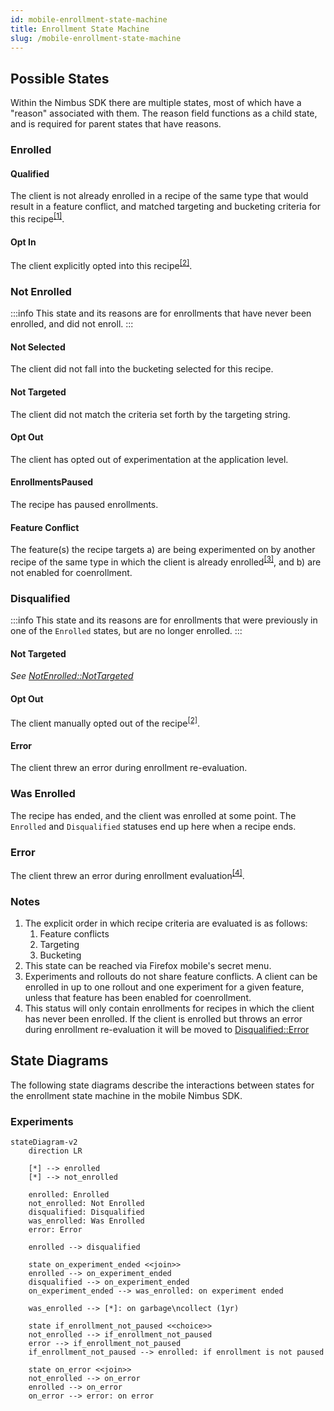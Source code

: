 ```yaml
---
id: mobile-enrollment-state-machine
title: Enrollment State Machine
slug: /mobile-enrollment-state-machine
---
```


## Possible States

Within the Nimbus SDK there are multiple states, most of which have a "reason" associated with them.
The reason field functions as a child state, and is required for parent states that have reasons.

### Enrolled

#### Qualified

The client is not already enrolled in a recipe of the same type that would result in a feature conflict, and matched targeting and bucketing criteria for this recipe<sup><a href="#notes">[1]</a></sup>.

#### Opt In

The client explicitly opted into this recipe<sup><a href="#notes">[2]</a></sup>.

### Not Enrolled

:::info
This state and its reasons are for enrollments that have never been enrolled, and did not enroll.
:::

#### Not Selected

The client did not fall into the bucketing selected for this recipe.

#### Not Targeted

The client did not match the criteria set forth by the targeting string.

#### Opt Out

The client has opted out of experimentation at the application level.

#### EnrollmentsPaused

The recipe has paused enrollments.

#### Feature Conflict

The feature(s) the recipe targets a) are being experimented on by another recipe of the same type in which the client is already enrolled<sup><a href="#notes">[3]</a></sup>, and b) are not enabled for coenrollment.

### Disqualified

:::info
This state and its reasons are for enrollments that were previously in one of the `Enrolled` states, but are no longer enrolled.
:::

#### Not Targeted

_See [NotEnrolled::NotTargeted](#not-targeted)_

#### Opt Out

The client manually opted out of the recipe<sup><a href="#notes">[2]</a></sup>.

#### Error

The client threw an error during enrollment re-evaluation.

### Was Enrolled

The recipe has ended, and the client was enrolled at some point.
The `Enrolled` and `Disqualified` statuses end up here when a recipe ends.

### Error

The client threw an error during enrollment evaluation<sup><a href="#notes">[4]</a></sup>.

### Notes

1. The explicit order in which recipe criteria are evaluated is as follows:
    1. Feature conflicts
    2. Targeting
    3. Bucketing
2. This state can be reached via Firefox mobile's secret menu.
3. Experiments and rollouts do not share feature conflicts.
   A client can be enrolled in up to one rollout and one experiment for a given feature, unless that feature has been enabled for coenrollment.
4. This status will only contain enrollments for recipes in which the client has never been enrolled.
   If the client is enrolled but throws an error during enrollment re-evaluation it will be moved to [Disqualified::Error](#error)

## State Diagrams

The following state diagrams describe the interactions between states for the enrollment state machine in the mobile Nimbus SDK.

### Experiments
```mermaid
stateDiagram-v2
    direction LR

    [*] --> enrolled
    [*] --> not_enrolled

    enrolled: Enrolled
    not_enrolled: Not Enrolled
    disqualified: Disqualified
    was_enrolled: Was Enrolled
    error: Error

    enrolled --> disqualified

    state on_experiment_ended <<join>>
    enrolled --> on_experiment_ended
    disqualified --> on_experiment_ended
    on_experiment_ended --> was_enrolled: on experiment ended

    was_enrolled --> [*]: on garbage\ncollect (1yr)

    state if_enrollment_not_paused <<choice>>
    not_enrolled --> if_enrollment_not_paused
    error --> if_enrollment_not_paused
    if_enrollment_not_paused --> enrolled: if enrollment is not paused

    state on_error <<join>>
    not_enrolled --> on_error
    enrolled --> on_error
    on_error --> error: on error
```
